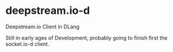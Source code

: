 # deepstream.io-d
Deepstream.io Client in DLang


Still in early ages of Development, probably going to finish first the socket.io-d client. 
